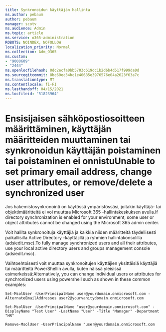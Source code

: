```yaml
---
title: Synkronoidun käyttäjän hallinta
ms.author: pebaum
author: pebaum
manager: scotv
ms.audience: Admin
ms.topic: article
ms.service: o365-administration
ROBOTS: NOINDEX, NOFOLLOW
localization_priority: Normal
ms.collection: Adm_O365
ms.custom:
- "9000609"
- "2444"
ms.openlocfilehash: 0dc2ecfa0bb5703c619dc1b2d6b4d517f999da0d
ms.sourcegitcommit: 8bc60ec34bc1e40685e3976576e04a2623f63a7c
ms.translationtype: MT
ms.contentlocale: fi-FI
ms.lasthandoff: 04/15/2021
ms.locfileid: "51823964"
---
```

# <a name="unable-to-set-primary-email-address-change-user-attributes-or-removedelete-a-synchronized-user"></a><span data-ttu-id="47d0b-102">Ensisijaisen sähköpostiosoitteen määrittäminen, käyttäjän määritteiden muuttaminen tai synkronoidun käyttäjän poistaminen tai poistaminen ei onnistu</span><span class="sxs-lookup"><span data-stu-id="47d0b-102">Unable to set primary email address, change user attributes, or remove/delete a synchronized user</span></span>

<span data-ttu-id="47d0b-103">Jos hakemistosynkronointi on käytössä ympäristössäsi, joitakin käyttäjä- tai objektimääritteitä ei voi muuttaa Microsoft 365 -hallintakeskuksen avulla.</span><span class="sxs-lookup"><span data-stu-id="47d0b-103">If directory synchronization is enabled for your environment, some user or object attributes cannot be changed using the Microsoft 365 admin center.</span></span>

<span data-ttu-id="47d0b-104">Voit hallita synkronoituja käyttäjiä ja kaikkia niiden määritteitä täydellisesti paikallisilla Active Directory -käyttäjillä ja ryhmien hallintakonsolilla (adsiedit.msc).</span><span class="sxs-lookup"><span data-stu-id="47d0b-104">To fully manage synchronized users and all their attributes, use your local active directory users and groups management console (adsiedit.msc).</span></span>  

<span data-ttu-id="47d0b-105">Vaihtoehtoisesti voit muuttaa synkronoitujen käyttäjien yksittäisiä käyttäjiä tai määritteitä PowerShellin avulla, kuten näissä yleisissä esimerkeissä:</span><span class="sxs-lookup"><span data-stu-id="47d0b-105">Alternatively, you can change individual users or attributes for synchronized users using powershell such as shown in these common examples:</span></span>

`Set-MsolUser -UserPrincipalName user@yourdomain.onmicrosoft.com -AlternateEmailAddresses user2@yourvanitydomain.onmicrosoft.com`

`Set-MsolUser -UserPrincipalName "user@yourdomain.onmicrosoft.com" -DisplayName "Test User" -LastName "User" -Title "Manager" -Department "HR"`

`Remove-MsolUser -UserPrincipalName "user@yourdomain.onmicrosoft.com`
